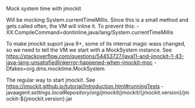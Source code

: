 Mock system time with jmockit

Will be mocking System.currentTimeMillis. Since this is a small method and gets called often, the VM will inline it. To prevent this:
                        -XX:CompileCommand=dontinline,java/lang/System.currentTimeMillis

To make jmockit suport java 9+, some of its internal magic wass changed, so we need to tell the VM we start with a MockSystem instance. See https://stackoverflow.com/questions/54453727/java11-and-jmockit-1-43-java-lang-unsatisfiedlinkerror-happened-when-jmockit-moc
                        -Dfakes=org.dms.mocktime.MockSystem

The regular way to start jmockit. See https://jmockit.github.io/tutorial/Introduction.html#runningTests
                        -javaagent:${settings.localRepository}/org/jmockit/jmockit/${jmockit.version}/jmockit-${jmockit.version}.jar
